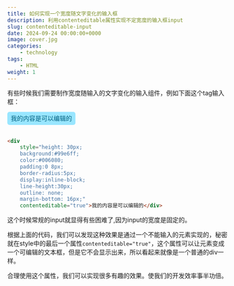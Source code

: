 ```yaml
---
title: 如何实现一个宽度随文字变化的输入框
description: 利用contenteditable属性实现不定宽度的输入框input
slug: contenteditable-input
date: 2024-09-24 00:00:00+0000
image: cover.jpg
categories:
    - technology
tags:
    - HTML
weight: 1
---
```


有些时候我们需要制作宽度随输入的文字变化的输入组件，例如下面这个tag输入框：

<div
    style="height: 30px;background:#99e6ff;color:#006080; padding:0 8px; border-radius: 5px; display: inline-block;line-height: 30px;outline: none;margin-bottom: 16px;"
    contenteditable="true">我的内容是可以编辑的</div>

```html
<div
    style="height: 30px;
    background:#99e6ff;
    color:#006080;
    padding:0 8px;
    border-radius:5px;
    display:inline-block;
    line-height:30px;
    outline: none;
    margin-bottom: 16px;"
    contenteditable="true">我的内容是可以编辑的</div>
```

这个时候常规的input就显得有些困难了,因为input的宽度是固定的。

根据上面的代码，我们可以发现这种效果是通过一个不能输入的元素实现的，秘密就在style中的最后一个属性`contenteditable="true"`，这个属性可以让元素变成一个可编辑的文本框，但是它不会显示出来，所以看起来就像是一个普通的div一样。

合理使用这个属性，我们可以实现很多有趣的效果。使我们的开发效率事半功倍。
